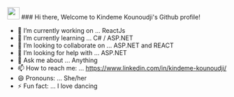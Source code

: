 
<img src="https://media.giphy.com/media/hvRJCLFzcasrR4ia7z/giphy.gif" width="28">
### Hi there, Welcome to Kindeme Kounoudji's Github profile! 

<!--
**kindeme/kindeme** is a ✨ _special_ ✨ repository because its `README.md` (this file) appears on your GitHub profile.

Here are some ideas to get you started:
-->
- 🔭 I’m currently working on ... ReactJs
- 🌱 I’m currently learning ... C# / ASP.NET
- 👯 I’m looking to collaborate on ... ASP.NET and REACT
- 🤔 I’m looking for help with ... ASP.NET 
- 💬 Ask me about ... Anything
- 📫 How to reach me: ... https://www.linkedin.com/in/kindeme-kounoudji/                          
- 😄 Pronouns: ... She/her
- ⚡ Fun fact: ... I love dancing


